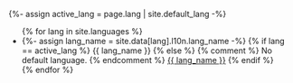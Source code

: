 {%- assign active_lang = page.lang | site.default_lang -%}
<ul>
{% for lang in site.languages %}
  <li>
    {%- assign lang_name = site.data[lang].l10n.lang_name -%}
    {% if lang == active_lang %}
      {{ lang_name }}
    {% else %}
      {% comment %}
      No default language.
      {% endcomment %}
      <a href="{{ page.url | replace_first: active_lang, lang }}">{{ lang_name }}</a>
    {% endif %}
  </li>
{% endfor %}
</ul>
